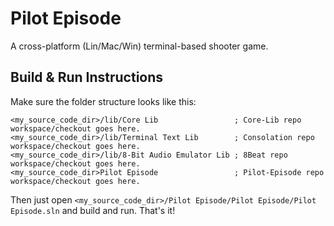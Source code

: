 # Pilot Episode
A cross-platform (Lin/Mac/Win) terminal-based shooter game.

## Build & Run Instructions

Make sure the folder structure looks like this:
```
<my_source_code_dir>/lib/Core Lib                 ; Core-Lib repo workspace/checkout goes here.
<my_source_code_dir>/lib/Terminal Text Lib        ; Consolation repo workspace/checkout goes here.
<my_source_code_dir>/lib/8-Bit Audio Emulator Lib ; 8Beat repo workspace/checkout goes here.
<my_source_code_dir>Pilot Episode                 ; Pilot-Episode repo workspace/checkout goes here.
```

Then just open `<my_source_code_dir>/Pilot Episode/Pilot Episode/Pilot Episode.sln` and build and run. That's it!
